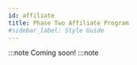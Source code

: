 ```yaml
---
id: affiliate
title: Phase Two Affiliate Program
#sidebar_label: Style Guide
---
```


:::note
Coming soon!
:::note
